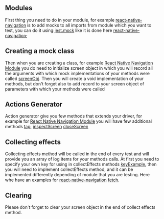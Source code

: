 ## Modules
First thing you need to do in your module, for example [react-native-navigation](../src/modules/react-native-navigation.js) is to add mocks to all imports from module which you want to test, you can do it using [jest.mock](https://jestjs.io/docs/en/mock-functions) like it is done here [react-native-navigation](../src/modules/react-native-navigation.js#L5);

## Creating a mock class
Then when you are creating a class, for example [React Native Navigation Module](../src/modules/react-native-navigation.js#L13) you do need to initialize screen object in which you will record all the arguments with which mock implementations of your methods were called [screenObj](../src/modules/react-native-navigation.js#L19). Then you will create a void implementation of your methods, but don't forget also to add record to your screen object of parameters with which your methods were called [](../src/modules/react-native-navigation.js#L28)

## Actions Generator
Action generator give you few methods that extends your driver, for example for [React Native Navigation Module](../src/modules/react-native-navigation.js#L64) you will have few additional methods [tap](../src/modules/react-native-navigation.js#L66), [inspectScreen](../src/modules/react-native-navigation.js#L69) [closeScreen](../src/modules/react-native-navigation.js#L72)

## Collecting effects
Collecting effects method will be called in the end of every test and will provide you an array of log items for your methods calls. At first you need to specify your own key for using in collectEffects methods [keyExample](../src/modules/react-native-navigation.js#L15), then you will need to implement collectEffects method, and it can be implemented differently depending of module that you are testing. Here whe have an examples for [react-native-navigation](../src/modules/react-native-navigation.js#L77) [fetch](../src/modules/fetch.js#L33). 

## Clearing
Please don't forget to clear your screen object in the end of collect effects method.